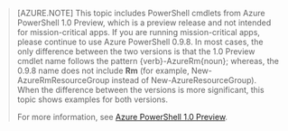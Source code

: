 > [AZURE.NOTE] This topic includes PowerShell cmdlets from Azure PowerShell 1.0 Preview, which is a preview release and not intended for mission-critical apps. If you are running mission-critical apps, please continue to use Azure PowerShell 0.9.8. In most cases, the only difference between the two versions is that the 1.0 Preview cmdlet name follows the pattern {verb}-AzureRm{noun}; whereas, the 0.9.8 name does not include **Rm** (for example, New-AzureRmResourceGroup instead of New-AzureResourceGroup). When the difference between the versions is more significant, this topic shows examples for both versions.
>
> For more information, see [Azure PowerShell 1.0 Preview]( https://azure.microsoft.com/blog/azps-1-0-pre/).
